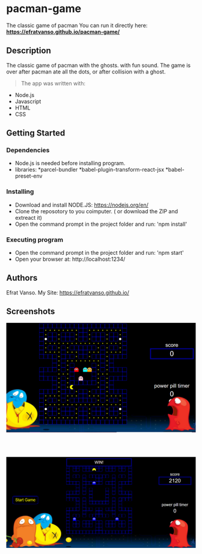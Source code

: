 # pacman-game


The classic game of pacman
You can run it directly here: 
**https://efratvanso.github.io/pacman-game/**

## Description
The classic game of pacman with the ghosts. with fun sound. 
The game is over after pacman ate all the dots, or after collision with a ghost.

>The app was written with: 

   * Node.js
   * Javascript
   * HTML
   * CSS
   
## Getting Started

### Dependencies

* Node.js is needed before installing program.
* libraries:
	*parcel-bundler
    *babel-plugin-transform-react-jsx
    *babel-preset-env

### Installing

* Download and install NODE.JS: https://nodejs.org/en/
* Clone the reposotory to you coimputer. ( or download the ZIP and extreact it)
* Open the command prompt in the project folder and run: 'npm install'

### Executing program

* Open the command prompt in the project folder and run: 'npm start'
* Open your browser at: http://localhost:1234/

## Authors

Efrat Vanso.
My Site: https://efratvanso.github.io/

## Screenshots

<img style="-webkit-user-select: none;margin: auto;width: 700px;" src="https://raw.githubusercontent.com/EfratVanso/pacman-game/master/pacmanGame.png" width="600">

<br/><br/>

<img style="-webkit-user-select: none;margin: auto;width: 700px;" src="https://raw.githubusercontent.com/EfratVanso/pacman-game/master/pacmanWin.png" width="600">
